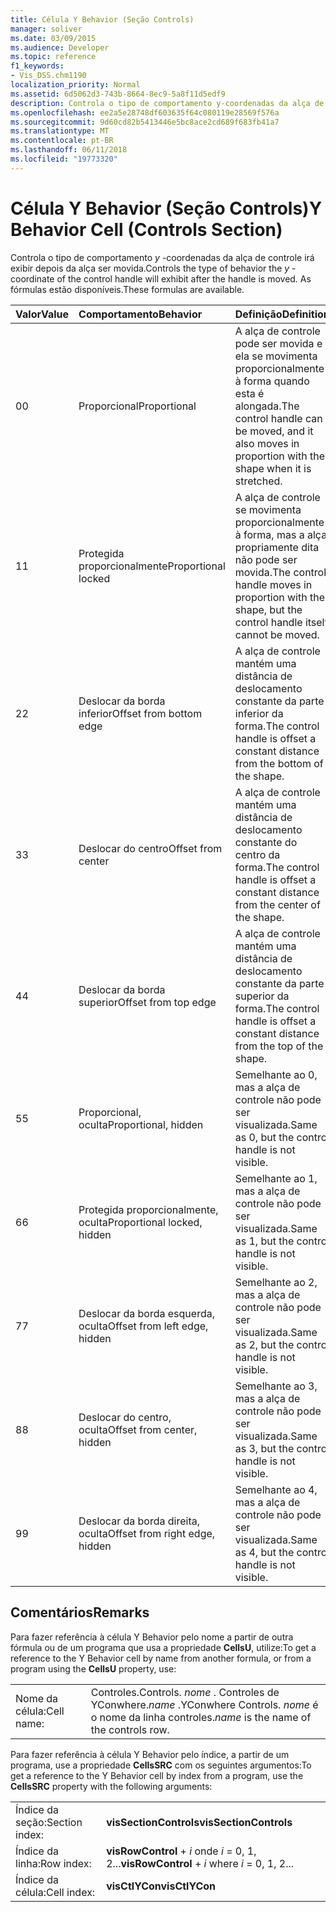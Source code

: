 ```yaml
---
title: Célula Y Behavior (Seção Controls)
manager: soliver
ms.date: 03/09/2015
ms.audience: Developer
ms.topic: reference
f1_keywords:
- Vis_DSS.chm1190
localization_priority: Normal
ms.assetid: 6d5062d3-743b-8664-8ec9-5a8f11d5edf9
description: Controla o tipo de comportamento y-coordenadas da alça de controle irá exibir depois da alça ser movida. As fórmulas estão disponíveis.
ms.openlocfilehash: ee2a5e28748df603635f64c080119e28569f576a
ms.sourcegitcommit: 9d60cd82b5413446e5bc8ace2cd689f683fb41a7
ms.translationtype: MT
ms.contentlocale: pt-BR
ms.lasthandoff: 06/11/2018
ms.locfileid: "19773320"
---
```

# <a name="y-behavior-cell-controls-section"></a><span data-ttu-id="0d19e-104">Célula Y Behavior (Seção Controls)</span><span class="sxs-lookup"><span data-stu-id="0d19e-104">Y Behavior Cell (Controls Section)</span></span>

<span data-ttu-id="0d19e-105">Controla o tipo de comportamento *y* -coordenadas da alça de controle irá exibir depois da alça ser movida.</span><span class="sxs-lookup"><span data-stu-id="0d19e-105">Controls the type of behavior the  *y*  -coordinate of the control handle will exhibit after the handle is moved.</span></span> <span data-ttu-id="0d19e-106">As fórmulas estão disponíveis.</span><span class="sxs-lookup"><span data-stu-id="0d19e-106">These formulas are available.</span></span> 
  
|<span data-ttu-id="0d19e-107">**Valor**</span><span class="sxs-lookup"><span data-stu-id="0d19e-107">**Value**</span></span>|<span data-ttu-id="0d19e-108">**Comportamento**</span><span class="sxs-lookup"><span data-stu-id="0d19e-108">**Behavior**</span></span>|<span data-ttu-id="0d19e-109">**Definição**</span><span class="sxs-lookup"><span data-stu-id="0d19e-109">**Definition**</span></span>|<span data-ttu-id="0d19e-110">**Constante de automação**</span><span class="sxs-lookup"><span data-stu-id="0d19e-110">**Automation constant**</span></span>|
|:-----|:-----|:-----|:-----|
| <span data-ttu-id="0d19e-111">0</span><span class="sxs-lookup"><span data-stu-id="0d19e-111">0</span></span>  <br/> | <span data-ttu-id="0d19e-112">Proporcional</span><span class="sxs-lookup"><span data-stu-id="0d19e-112">Proportional</span></span>  <br/> | <span data-ttu-id="0d19e-113">A alça de controle pode ser movida e ela se movimenta proporcionalmente à forma quando esta é alongada.</span><span class="sxs-lookup"><span data-stu-id="0d19e-113">The control handle can be moved, and it also moves in proportion with the shape when it is stretched.</span></span>  <br/> |<span data-ttu-id="0d19e-114">**visCtlProportional**</span><span class="sxs-lookup"><span data-stu-id="0d19e-114">**visCtlProportional**</span></span> <br/> |
| <span data-ttu-id="0d19e-115">1</span><span class="sxs-lookup"><span data-stu-id="0d19e-115">1</span></span>  <br/> | <span data-ttu-id="0d19e-116">Protegida proporcionalmente</span><span class="sxs-lookup"><span data-stu-id="0d19e-116">Proportional locked</span></span>  <br/> | <span data-ttu-id="0d19e-117">A alça de controle se movimenta proporcionalmente à forma, mas a alça propriamente dita não pode ser movida.</span><span class="sxs-lookup"><span data-stu-id="0d19e-117">The control handle moves in proportion with the shape, but the control handle itself cannot be moved.</span></span>  <br/> |<span data-ttu-id="0d19e-118">**visCtlLocked**</span><span class="sxs-lookup"><span data-stu-id="0d19e-118">**visCtlLocked**</span></span> <br/> |
| <span data-ttu-id="0d19e-119">2</span><span class="sxs-lookup"><span data-stu-id="0d19e-119">2</span></span>  <br/> | <span data-ttu-id="0d19e-120">Deslocar da borda inferior</span><span class="sxs-lookup"><span data-stu-id="0d19e-120">Offset from bottom edge</span></span>  <br/> | <span data-ttu-id="0d19e-121">A alça de controle mantém uma distância de deslocamento constante da parte inferior da forma.</span><span class="sxs-lookup"><span data-stu-id="0d19e-121">The control handle is offset a constant distance from the bottom of the shape.</span></span>  <br/> |<span data-ttu-id="0d19e-122">**visCtlOffsetMin**</span><span class="sxs-lookup"><span data-stu-id="0d19e-122">**visCtlOffsetMin**</span></span> <br/> |
| <span data-ttu-id="0d19e-123">3</span><span class="sxs-lookup"><span data-stu-id="0d19e-123">3</span></span>  <br/> | <span data-ttu-id="0d19e-124">Deslocar do centro</span><span class="sxs-lookup"><span data-stu-id="0d19e-124">Offset from center</span></span>  <br/> | <span data-ttu-id="0d19e-125">A alça de controle mantém uma distância de deslocamento constante do centro da forma.</span><span class="sxs-lookup"><span data-stu-id="0d19e-125">The control handle is offset a constant distance from the center of the shape.</span></span>  <br/> |<span data-ttu-id="0d19e-126">**visCtlOffsetMid**</span><span class="sxs-lookup"><span data-stu-id="0d19e-126">**visCtlOffsetMid**</span></span> <br/> |
| <span data-ttu-id="0d19e-127">4</span><span class="sxs-lookup"><span data-stu-id="0d19e-127">4</span></span>  <br/> | <span data-ttu-id="0d19e-128">Deslocar da borda superior</span><span class="sxs-lookup"><span data-stu-id="0d19e-128">Offset from top edge</span></span>  <br/> | <span data-ttu-id="0d19e-129">A alça de controle mantém uma distância de deslocamento constante da parte superior da forma.</span><span class="sxs-lookup"><span data-stu-id="0d19e-129">The control handle is offset a constant distance from the top of the shape.</span></span>  <br/> |<span data-ttu-id="0d19e-130">**visCtlOffsetMax**</span><span class="sxs-lookup"><span data-stu-id="0d19e-130">**visCtlOffsetMax**</span></span> <br/> |
| <span data-ttu-id="0d19e-131">5</span><span class="sxs-lookup"><span data-stu-id="0d19e-131">5</span></span>  <br/> | <span data-ttu-id="0d19e-132">Proporcional, oculta</span><span class="sxs-lookup"><span data-stu-id="0d19e-132">Proportional, hidden</span></span>  <br/> | <span data-ttu-id="0d19e-133">Semelhante ao 0, mas a alça de controle não pode ser visualizada.</span><span class="sxs-lookup"><span data-stu-id="0d19e-133">Same as 0, but the control handle is not visible.</span></span>  <br/> |<span data-ttu-id="0d19e-134">**visCtlProportionalHidden**</span><span class="sxs-lookup"><span data-stu-id="0d19e-134">**visCtlProportionalHidden**</span></span> <br/> |
| <span data-ttu-id="0d19e-135">6</span><span class="sxs-lookup"><span data-stu-id="0d19e-135">6</span></span>  <br/> | <span data-ttu-id="0d19e-136">Protegida proporcionalmente, oculta</span><span class="sxs-lookup"><span data-stu-id="0d19e-136">Proportional locked, hidden</span></span>  <br/> | <span data-ttu-id="0d19e-137">Semelhante ao 1, mas a alça de controle não pode ser visualizada.</span><span class="sxs-lookup"><span data-stu-id="0d19e-137">Same as 1, but the control handle is not visible.</span></span>  <br/> |<span data-ttu-id="0d19e-138">**visCtlLockedHiddenv**</span><span class="sxs-lookup"><span data-stu-id="0d19e-138">**visCtlLockedHiddenv**</span></span> <br/> |
| <span data-ttu-id="0d19e-139">7</span><span class="sxs-lookup"><span data-stu-id="0d19e-139">7</span></span>  <br/> | <span data-ttu-id="0d19e-140">Deslocar da borda esquerda, oculta</span><span class="sxs-lookup"><span data-stu-id="0d19e-140">Offset from left edge, hidden</span></span>  <br/> | <span data-ttu-id="0d19e-141">Semelhante ao 2, mas a alça de controle não pode ser visualizada.</span><span class="sxs-lookup"><span data-stu-id="0d19e-141">Same as 2, but the control handle is not visible.</span></span>  <br/> |<span data-ttu-id="0d19e-142">**visCtlOffsetMinHidden**</span><span class="sxs-lookup"><span data-stu-id="0d19e-142">**visCtlOffsetMinHidden**</span></span> <br/> |
| <span data-ttu-id="0d19e-143">8</span><span class="sxs-lookup"><span data-stu-id="0d19e-143">8</span></span>  <br/> | <span data-ttu-id="0d19e-144">Deslocar do centro, oculta</span><span class="sxs-lookup"><span data-stu-id="0d19e-144">Offset from center, hidden</span></span>  <br/> | <span data-ttu-id="0d19e-145">Semelhante ao 3, mas a alça de controle não pode ser visualizada.</span><span class="sxs-lookup"><span data-stu-id="0d19e-145">Same as 3, but the control handle is not visible.</span></span>  <br/> |<span data-ttu-id="0d19e-146">**visCtlOffsetMidHidden**</span><span class="sxs-lookup"><span data-stu-id="0d19e-146">**visCtlOffsetMidHidden**</span></span> <br/> |
| <span data-ttu-id="0d19e-147">9</span><span class="sxs-lookup"><span data-stu-id="0d19e-147">9</span></span>  <br/> | <span data-ttu-id="0d19e-148">Deslocar da borda direita, oculta</span><span class="sxs-lookup"><span data-stu-id="0d19e-148">Offset from right edge, hidden</span></span>  <br/> | <span data-ttu-id="0d19e-149">Semelhante ao 4, mas a alça de controle não pode ser visualizada.</span><span class="sxs-lookup"><span data-stu-id="0d19e-149">Same as 4, but the control handle is not visible.</span></span>  <br/> |<span data-ttu-id="0d19e-150">**visCtlOffsetMaxHidden**</span><span class="sxs-lookup"><span data-stu-id="0d19e-150">**visCtlOffsetMaxHidden**</span></span> <br/> |
   
## <a name="remarks"></a><span data-ttu-id="0d19e-151">Comentários</span><span class="sxs-lookup"><span data-stu-id="0d19e-151">Remarks</span></span>

<span data-ttu-id="0d19e-152">Para fazer referência à célula Y Behavior pelo nome a partir de outra fórmula ou de um programa que usa a propriedade **CellsU**, utilize:</span><span class="sxs-lookup"><span data-stu-id="0d19e-152">To get a reference to the Y Behavior cell by name from another formula, or from a program using the **CellsU** property, use:</span></span> 
  
|||
|:-----|:-----|
| <span data-ttu-id="0d19e-153">Nome da célula:</span><span class="sxs-lookup"><span data-stu-id="0d19e-153">Cell name:</span></span>  <br/> | <span data-ttu-id="0d19e-154">Controles.</span><span class="sxs-lookup"><span data-stu-id="0d19e-154">Controls.</span></span>  <span data-ttu-id="0d19e-155">*nome* . Controles de YConwhere.</span><span class="sxs-lookup"><span data-stu-id="0d19e-155">*name*  .YConwhere Controls.</span></span>  <span data-ttu-id="0d19e-156">*nome* é o nome da linha controles.</span><span class="sxs-lookup"><span data-stu-id="0d19e-156">*name*  is the name of the controls row.</span></span>  <br/> |
   
<span data-ttu-id="0d19e-157">Para fazer referência à célula Y Behavior pelo índice, a partir de um programa, use a propriedade **CellsSRC** com os seguintes argumentos:</span><span class="sxs-lookup"><span data-stu-id="0d19e-157">To get a reference to the Y Behavior cell by index from a program, use the **CellsSRC** property with the following arguments:</span></span> 
  
|||
|:-----|:-----|
| <span data-ttu-id="0d19e-158">Índice da seção:</span><span class="sxs-lookup"><span data-stu-id="0d19e-158">Section index:</span></span>  <br/> |<span data-ttu-id="0d19e-159">**visSectionControls**</span><span class="sxs-lookup"><span data-stu-id="0d19e-159">**visSectionControls**</span></span> <br/> |
| <span data-ttu-id="0d19e-160">Índice da linha:</span><span class="sxs-lookup"><span data-stu-id="0d19e-160">Row index:</span></span>  <br/> |<span data-ttu-id="0d19e-161">**visRowControl** +  *i* onde *i* = 0, 1, 2...</span><span class="sxs-lookup"><span data-stu-id="0d19e-161">**visRowControl** +  *i*            where  *i*  = 0, 1, 2...</span></span>  <br/> |
| <span data-ttu-id="0d19e-162">Índice da célula:</span><span class="sxs-lookup"><span data-stu-id="0d19e-162">Cell index:</span></span>  <br/> |<span data-ttu-id="0d19e-163">**visCtlYCon**</span><span class="sxs-lookup"><span data-stu-id="0d19e-163">**visCtlYCon**</span></span> <br/> |
   


